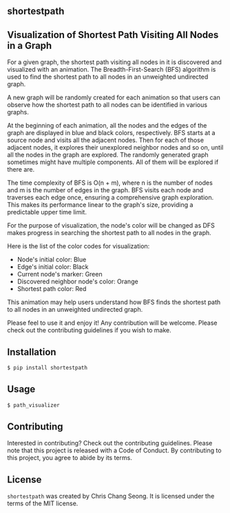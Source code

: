 ## shortestpath

## Visualization of Shortest Path Visiting All Nodes in a Graph

For a given graph, the shortest path visiting all nodes in it is discovered and visualized with an animation.
The Breadth-First-Search (BFS) algorithm is used to find the shortest path to all nodes in an unweighted undirected graph.

A new graph will be randomly created for each animation so that users can observe how the shortest path to all nodes can be identified in various graphs.

At the beginning of each animation, all the nodes and the edges of the graph are displayed in blue and black colors, respectively. BFS starts at a source node and visits all the adjacent nodes. Then for each of those adjacent nodes, it explores their unexplored neighbor nodes and so on, until all the nodes in the graph are explored. The randomly generated graph sometimes might have multiple components. All of them will be explored if there are.

The time complexity of BFS is O(n + m), where n is the number of nodes and m is the number of edges in the graph. BFS visits each node and traverses each edge once, ensuring a comprehensive graph exploration. This makes its performance linear to the graph's size, providing a predictable upper time limit.

For the purpose of visualization, the node's color will be changed as DFS makes progress in searching the shortest path to all nodes in the graph.

Here is the list of the color codes for visualization:

- Node's initial color: Blue
- Edge's initial color: Black
- Current node's marker: Green
- Discovered neighbor node's color: Orange
- Shortest path color: Red

This animation may help users understand how BFS finds the shortest path to all nodes in an unweighted undirected graph.

Please feel to use it and enjoy it! Any contribution will be welcome. Please check out the contributing guidelines if you wish to make.

## Installation

```bash
$ pip install shortestpath
```

## Usage

```bash
$ path_visualizer
```

## Contributing

Interested in contributing? Check out the contributing guidelines. Please note that this project is released with a Code of Conduct. By contributing to this project, you agree to abide by its terms.

## License

`shortestpath` was created by Chris Chang Seong. It is licensed under the terms of the MIT license.
